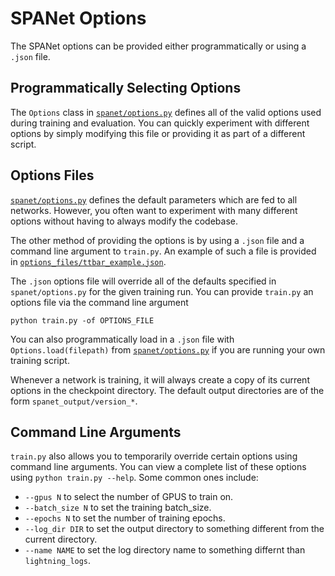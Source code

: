 # SPANet Options

The SPANet options can be provided either programmatically or using a `.json` file.

## Programmatically Selecting Options
The `Options` class in [`spanet/options.py`](../spanet/options.py) defines all
of the valid options used during training and evaluation. You can quickly
experiment with different options by simply modifying this file or providing 
it as part of a different script.

## Options Files
[`spanet/options.py`](../spanet/options.py) defines the default parameters which
are fed to all networks. However, you often want to experiment with many different
options without having to always modify the codebase.

The other method of providing the options is by using a `.json` file
and a command line argument to `train.py`. An example of such a file is provided
in [`options_files/ttbar_example.json`](../options_files/ttbar_example.json). 

The `.json` options file will override all of the defaults specified in 
`spanet/options.py` for the given training run.
You can provide `train.py` an options file via the command line argument

`python train.py -of OPTIONS_FILE`

You can also programmatically load in a `.json` file with `Options.load(filepath)`
from [`spanet/options.py`](../spanet/options.py) if you are running your own
training script.

Whenever a network is training, it will always create a copy of its
current options in the checkpoint directory. 
The default output directories are of the form `spanet_output/version_*`.

## Command Line Arguments
`train.py` also allows you to temporarily override certain options using
command line arguments. You can view a complete list of these options
using `python train.py --help`. Some common ones include:

- `--gpus N` to select the number of GPUS to train on.
- `--batch_size N` to set the training batch_size.
- `--epochs N` to set the number of training epochs.
- `--log_dir DIR` to set the output directory to something different from the current directory.
- `--name NAME` to set the log directory name to something differnt than `lightning_logs`.